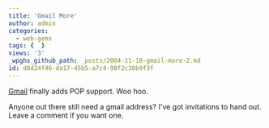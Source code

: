 ```yaml
---
title: 'Gmail More'
author: admin
categories:
  - web-gems
tags: {  }
views: '3'
_wpghs_github_path: _posts/2004-11-18-gmail-more-2.md
id: d8d24f46-da17-45b5-a7c4-98f2c38b9f3f
---
```

<p><a href="http://www.gmail.com">Gmail</a> finally adds POP support.  Woo hoo.</p>
<p>Anyone out there still need a gmail address?  I've got invitations to hand out.  Leave a comment if you want one.</p>
